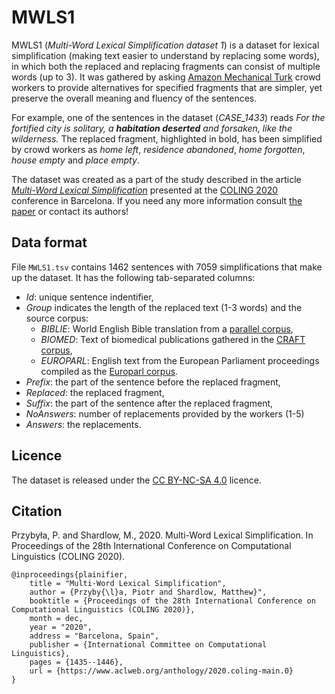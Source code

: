 # MWLS1

MWLS1 (*Multi-Word Lexical Simplification dataset 1*) is a dataset for lexical simplification (making text easier to understand by replacing some words), in which both the replaced and replacing fragments can consist of multiple words (up to 3). It was gathered by asking [Amazon Mechanical Turk](https://www.mturk.com/) crowd workers to provide alternatives for specified fragments that are simpler, yet preserve the overall meaning and fluency of the sentences. 

For example, one of the sentences in the dataset (*CASE_1433*) reads *For the fortified city is solitary, a **habitation deserted** and forsaken, like the wilderness.* The replaced fragment, highlighted in bold, has been simplified by crowd workers as *home left*, *residence abandoned*, *home forgotten*, *house empty* and *place empty*.

The dataset was created as a part of the study described in the article *[Multi-Word Lexical Simplification](https://www.aclweb.org/anthology/2020.coling-main.123.pdf)* presented at the [COLING 2020](https://coling2020.org/) conference in Barcelona. If you need any more information consult [the paper](https://github.com/piotrmp/mwls1/blob/main/Multi-Word_Lexical_Simplification_Coling2020.pdf) or contact its authors! 

## Data format

File ```MWLS1.tsv``` contains 1462 sentences with 7059 simplifications that make up the dataset. It has the following tab-separated columns:
* *Id*: unique sentence indentifier,
* *Group* indicates the length of the replaced text (1-3 words) and the source corpus:
  * *BIBLIE*: World English Bible translation from a [parallel corpus](http://christos-c.com/bible/),
  * *BIOMED*: Text of biomedical publications gathered in the [CRAFT corpus](http://bionlp-corpora.sourceforge.net/CRAFT/),
  * *EUROPARL*: English text from the European Parliament proceedings compiled as the [Europarl corpus](https://www.statmt.org/europarl/).
* *Prefix*: the part of the sentence before the replaced fragment,
* *Replaced*: the replaced fragment,
* *Suffix*: the part of the sentence after the replaced fragment,
* *NoAnswers*: number of replacements provided by the workers (1-5)
* *Answers*: the replacements.

## Licence

The dataset is released under the [CC BY-NC-SA 4.0](https://creativecommons.org/licenses/by-nc-sa/4.0/) licence.

## Citation

Przybyła, P. and Shardlow, M., 2020. Multi-Word Lexical Simplification. In Proceedings of the 28th International Conference on Computational Linguistics (COLING 2020).


    @inproceedings{plainifier,
        title = "Multi-Word Lexical Simplification",
        author = {Przyby{\l}a, Piotr and Shardlow, Matthew}",
        booktitle = {Proceedings of the 28th International Conference on Computational Linguistics (COLING 2020)},
        month = dec,
        year = "2020",
        address = "Barcelona, Spain",
        publisher = {International Committee on Computational Linguistics},
        pages = {1435--1446},
        url = {https://www.aclweb.org/anthology/2020.coling-main.0}
    }

